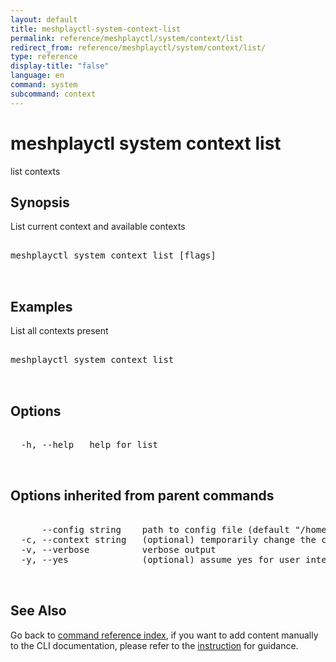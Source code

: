 ```yaml
---
layout: default
title: meshplayctl-system-context-list
permalink: reference/meshplayctl/system/context/list
redirect_from: reference/meshplayctl/system/context/list/
type: reference
display-title: "false"
language: en
command: system
subcommand: context
---
```


# meshplayctl system context list

list contexts

## Synopsis

List current context and available contexts
<pre class='codeblock-pre'>
<div class='codeblock'>
meshplayctl system context list [flags]

</div>
</pre> 

## Examples

List all contexts present
<pre class='codeblock-pre'>
<div class='codeblock'>
meshplayctl system context list

</div>
</pre> 

## Options

<pre class='codeblock-pre'>
<div class='codeblock'>
  -h, --help   help for list

</div>
</pre>

## Options inherited from parent commands

<pre class='codeblock-pre'>
<div class='codeblock'>
      --config string    path to config file (default "/home/runner/.meshplay/config.yaml")
  -c, --context string   (optional) temporarily change the current context.
  -v, --verbose          verbose output
  -y, --yes              (optional) assume yes for user interactive prompts.

</div>
</pre>

## See Also

Go back to [command reference index](/reference/meshplayctl/), if you want to add content manually to the CLI documentation, please refer to the [instruction](/project/contributing/contributing-cli#preserving-manually-added-documentation) for guidance.
